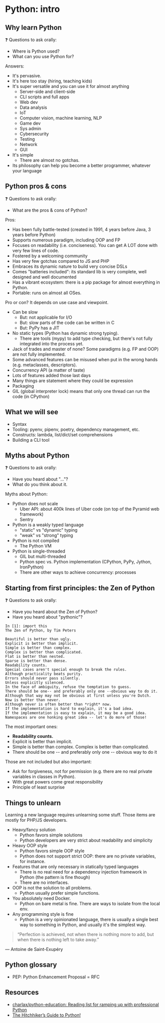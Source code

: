 # Python: intro

## Why learn Python

❓ Questions to ask orally:

- Where is Python used?
- What can you use Python for?

Answers:

- It's pervasive.
- It's here too stay (hiring, teaching kids)
- It's super versatile and you can use it for almost anything
    - Server-side and client-side
    - CLI scripts and full apps
    - Web dev
    - Data analysis
    - IoT
    - Computer vision, machine learning, NLP
    - Game dev
    - Sys admin
    - Cybersecurity
    - Testing
    - Network
    - GUI
- It's simple
    - There are almost no gotchas.
- Its philosophy can help you become a better programmer, whatever your language

## Python pros & cons

❓ Questions to ask orally:

- What are the pros & cons of Python?

Pros:

- Has been fully battle-tested (created in 1991, 4 years before Java, 3 years before Python)
- Supports numerous paradigm, including OOP and FP
- Focuses on readability (i.e. conciseness). You can get A LOT done with very few lines of code.
- Fostered by a welcoming community
- Has very few gotchas compared to JS and PHP
- Embraces its dynamic nature to build very concise DSLs
- Comes "batteries included": its standard lib is very complete, well designed and well documented
- Has a vibrant ecosystem: there is a pip package for almost everything in Python.
- Portable: runs on almost all OSes.

Pro or con? It depends on use case and viewpoint.

- Can be slow
    - But: not applicable for I/O
    - But: slow parts of the code can be written in C
    - But: PyPy has a JIT
- No static types (Python has dynamic strong typing).
    - There are tools (mypy) to add type checking, but there's not fully integrated into the process yet.
- Jack of trades and master of none? Some paradigms (e.g. FP and OOP) are not fully implemented.
- Some advanced features can be misused when put in the wrong hands (e.g. metaclasses, descriptors).
- Concurrency API (a matter of taste)
- Lots of features added those last days
- Many things are statement where they could be expression
- Packaging
- GIL (global interpreter lock) means that only one thread can run the code (in CPython)

## What we will see

- Syntax
- Tooling: pyenv, pipenv, poetry, dependency management, etc.
- Constructs: lambda, list/dict/set comprehensions
- Building a CLI tool

## Myths about Python

❓ Questions to ask orally:

- Have you heard about "..."?
- What do you think about it.

Myths about Python:

- Python does not scale
    - Uber API: about 400k lines of Uber code (on top of the Pyramid web framework)
    - Sentry
- Python is a weakly typed language
    - "static" vs "dynamic" typing
    - "weak" vs "strong" typing
- Python is not compiled
    - The Python VM
- Python is single-threaded
    - GIL but multi-threaded
    - Python spec vs. Python implementation (CPython, PyPy, Jython, IronPython)
    - There are other ways to achieve concurrency: processes

## Starting from first principles: the Zen of Python

❓ Questions to ask orally:

- Have you heard about the Zen of Python?
- Have you heard about "pythonic"?

```
In [1]: import this
The Zen of Python, by Tim Peters

Beautiful is better than ugly.
Explicit is better than implicit.
Simple is better than complex.
Complex is better than complicated.
Flat is better than nested.
Sparse is better than dense.
Readability counts.
Special cases aren't special enough to break the rules.
Although practicality beats purity.
Errors should never pass silently.
Unless explicitly silenced.
In the face of ambiguity, refuse the temptation to guess.
There should be one-- and preferably only one --obvious way to do it.
Although that way may not be obvious at first unless you're Dutch.
Now is better than never.
Although never is often better than *right* now.
If the implementation is hard to explain, it's a bad idea.
If the implementation is easy to explain, it may be a good idea.
Namespaces are one honking great idea -- let's do more of those!
```

The most important ones:

- **Readability counts.**
- Explicit is better than implicit.
- Simple is better than complex. Complex is better than complicated.
- There should be one -- and preferably only one -- obvious way to do it

Those are not included but also important:

- Ask for forgiveness, not for permission (e.g. there are no real private variables in classes in Python).
- With great powers come great responsibility
- Principle of least surprise

## Things to unlearn

Learning a new language requires unlearning some stuff. Those items are mostly for PHP/JS developers.

- Heavy/fancy solution
    - Python favors simple solutions
    - Python developers are very strict about readability and simplicity
- Heavy OOP style
    - Python favors simple OOP style
    - Python does not support strict OOP: there are no private variables, for instance.
- Features that are only necessary in statically typed languages
    - There is no real need for a dependency injection framework in Python (the pattern is fine though)
    - There are no interfaces.
- OOP is not the solution to all problems.
    - Python usually prefer simple functions.
- You absolutely need Docker.
    - Python on bare metal is fine. There are ways to isolate from the local env.
- Any programming style is fine
    - Python is a very opinionated language, there is usually a single best way
      to something in Python, and usually it's the simplest way.

> “Perfection is achieved, not when there is nothing more to add, but when there is nothing left to take away.”

― Antoine de Saint-Exupéry

## Python glossary

- PEP: Python Enhancement Proposal = RFC

## Resources

- [charlax/python-education: Reading list for ramping up with professional Python](https://github.com/charlax/python-education)
- [The Hitchhiker’s Guide to Python!](https://docs.python-guide.org/)
